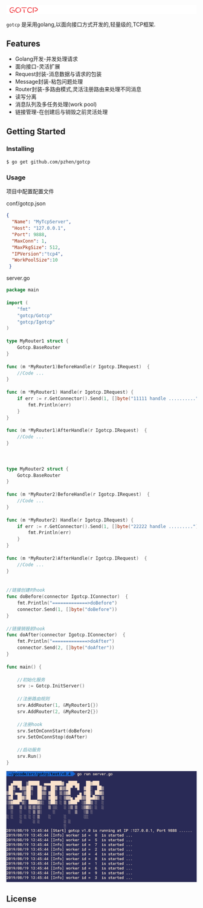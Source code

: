 ![](./logo.png)

`gotcp` 是采用golang,以面向接口方式开发的,轻量级的,TCP框架.


## Features

- Golang开发-并发处理请求
- 面向接口-灵活扩展
- Request封装-消息数据与请求的包装
- Message封装-粘包问题处理
- Router封装-多路由模式,灵活注册路由来处理不同消息
- 读写分离
- 消息队列及多任务处理(work pool)
- 链接管理-在创建后与销毁之前灵活处理

## Getting Started

### Installing

```sh
$ go get github.com/pzhen/gotcp
```

### Usage

项目中配置配置文件

conf/gotcp.json
```json
{
  "Name": "MyTcpServer",
  "Host": "127.0.0.1",
  "Port": 9888,
  "MaxConn": 1,
  "MaxPkgSize": 512,
  "IPVersion":"tcp4",
  "WorkPoolSize":10
 }
```

server.go
```go
package main

import (
	"fmt"
	"gotcp/Gotcp"
	"gotcp/Igotcp"
)

type MyRouter1 struct {
	Gotcp.BaseRouter
}

func (m *MyRouter1)BeforeHandle(r Igotcp.IRequest)  {
    //Code ...
}

func (m *MyRouter1) Handle(r Igotcp.IRequest) {
	if err := r.GetConnector().Send(1, []byte("11111 handle ..........")); err != nil {
		fmt.Println(err)
	}
}

func (m *MyRouter1)AfterHandle(r Igotcp.IRequest)  {
    //Code ...
}



type MyRouter2 struct {
	Gotcp.BaseRouter
}

func (m *MyRouter2)BeforeHandle(r Igotcp.IRequest)  {
    //Code ...
}

func (m *MyRouter2) Handle(r Igotcp.IRequest) {
	if err := r.GetConnector().Send(1, []byte("22222 handle .........")); err != nil {
		fmt.Println(err)
	}
}

func (m *MyRouter2)AfterHandle(r Igotcp.IRequest)  {
    //Code ...
}


//链接创建时hook
func doBefore(connector Igotcp.IConnector)  {
	fmt.Println("=============>doBefore")
	connector.Send(1, []byte("doBefore"))
}

//链接销毁前hook
func doAfter(connector Igotcp.IConnector)  {
	fmt.Println("=============>doAfter")
	connector.Send(2, []byte("doAfter"))
}

func main() {
	
	//初始化服务
	srv := Gotcp.InitServer()
	
	//注册路由规则
	srv.AddRouter(1, &MyRouter1{})
	srv.AddRouter(2, &MyRouter2{})

    //注册hook
	srv.SetOnConnStart(doBefore)
	srv.SetOnConnStop(doAfter)
	
	//启动服务
	srv.Run()
}
```

![](./1.png)

## License

